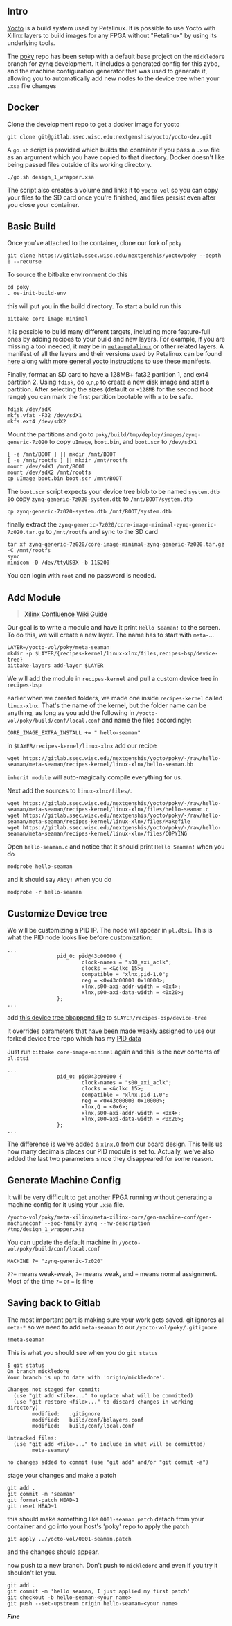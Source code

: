 ## Intro

[Yocto](https://www.yoctoproject.org) is a build system used by Petalinux. It is possible to use Yocto with Xilinx layers to build images for any FPGA without "Petalinux" by using its underlying tools.

The [poky](https://gitlab.ssec.wisc.edu/nextgenshis/yocto/poky) repo has been setup with a default base project on the `mickledore` branch for zynq development. It includes a generated config for this zybo, and the machine configuration generator that was used to generate it, allowing you to automatically add new nodes to the device tree when your `.xsa` file changes

## Docker

Clone the development repo to get a docker image for yocto

```shell
git clone git@gitlab.ssec.wisc.edu:nextgenshis/yocto/yocto-dev.git
```
A `go.sh` script is provided which builds the container if you pass a `.xsa` file as an argument which you have copied to that directory. Docker doesn't like being passed files outside of its working directory.

```shell
./go.sh design_1_wrapper.xsa
```
The script also creates a volume and links it to `yocto-vol` so you can copy your files to the SD card once you're finished, and files persist even after you close your container.

## Basic Build

Once you've attached to the container, clone our fork of `poky`
```shell
git clone https://gitlab.ssec.wisc.edu/nextgenshis/yocto/poky --depth 1 --recurse
```
To source the bitbake environment do this
```shell
cd poky
. oe-init-build-env
```
this will put you in the build directory. To start a build run this
```shell
bitbake core-image-minimal
```
It is possible to build many different targets, including more feature-full ones by adding recipes to your build and new layers. For example, if you are missing a tool needed, it may be in [`meta-petalinux`](https://github.com/Xilinx/meta-petalinux/tree/rel-v2023.1) or other related layers. A manifest of all the layers and their versions used by Petalinux can be found [here](https://github.com/Xilinx/yocto-manifests/tree/rel-v2023.1) along with [more general yocto instructions](https://xilinx-wiki.atlassian.net/wiki/spaces/A/pages/18841862/Install+and+Build+with+Xilinx+Yocto) to use these manifests.

Finally, format an SD card to have a 128MB+ fat32 partition 1, and ext4 partition 2. Using `fdisk`, do `o`,`n`,`p` to create a new disk image and start a partition. After selecting the sizes (default or `+128MB` for the second boot range) you can mark the first partition bootable with `a` to be safe.
```shell
fdisk /dev/sdX
mkfs.vfat -F32 /dev/sdX1
mkfs.ext4 /dev/sdX2
```
Mount the partitions and go to `poky/build/tmp/deploy/images/zynq-generic-7z020` to copy `uImage`, `boot.bin`, and `boot.scr` to `/dev/sdX1`
```shell
[ -e /mnt/BOOT ] || mkdir /mnt/BOOT
[ -e /mnt/rootfs ] || mkdir /mnt/rootfs
mount /dev/sdX1 /mnt/BOOT
mount /dev/sdX2 /mnt/rootfs
cp uImage boot.bin boot.scr /mnt/BOOT
```
The `boot.scr` script expects your device tree blob to be named `system.dtb` so copy `zynq-generic-7z020-system.dtb` to `/mnt/BOOT/system.dtb`

```shell
cp zynq-generic-7z020-system.dtb /mnt/BOOT/system.dtb
```

finally extract the `zynq-generic-7z020/core-image-minimal-zynq-generic-7z020.tar.gz` to `/mnt/rootfs` and sync to the SD card

```shell
tar xf zynq-generic-7z020/core-image-minimal-zynq-generic-7z020.tar.gz -C /mnt/rootfs
sync
minicom -D /dev/ttyUSBX -b 115200
```
You can login with `root` and no password is needed.

## Add Module

> [Xilinx Confluence Wiki Guide](https://xilinx-wiki.atlassian.net/wiki/spaces/A/pages/57836605/Creating+a+Custom+Yocto+Layer)

Our goal is to write a module and have it print `Hello Seaman!` to the screen. To do this, we will create a new layer. The name has to start with `meta-`...
```shell
LAYER=/yocto-vol/poky/meta-seaman
mkdir -p $LAYER/{recipes-kernel/linux-xlnx/files,recipes-bsp/device-tree}
bitbake-layers add-layer $LAYER
```
We will add the module in `recipes-kernel` and pull a custom device tree in `recipes-bsp`

earlier when we created folders, we made one inside `recipes-kernel` called `linux-xlnx`. That's the name of the kernel, but the folder name can be anything, as long as you add the following in `/yocto-vol/poky/build/conf/local.conf` and name the files accordingly:
```
CORE_IMAGE_EXTRA_INSTALL += " hello-seaman"
```
in `$LAYER/recipes-kernel/linux-xlnx` add our recipe
```shell
wget https://gitlab.ssec.wisc.edu/nextgenshis/yocto/poky/-/raw/hello-seaman/meta-seaman/recipes-kernel/linux-xlnx/hello-seaman.bb
```
`inherit module` will auto-magically compile everything for us.

Next add the sources to `linux-xlnx/files/`. 
```shell
wget https://gitlab.ssec.wisc.edu/nextgenshis/yocto/poky/-/raw/hello-seaman/meta-seaman/recipes-kernel/linux-xlnx/files/hello-seaman.c
wget https://gitlab.ssec.wisc.edu/nextgenshis/yocto/poky/-/raw/hello-seaman/meta-seaman/recipes-kernel/linux-xlnx/files/Makefile
wget https://gitlab.ssec.wisc.edu/nextgenshis/yocto/poky/-/raw/hello-seaman/meta-seaman/recipes-kernel/linux-xlnx/files/COPYING
```
Open `hello-seaman.c` and notice that it should print `Hello Seaman!` when you do
```shell
modprobe hello-seaman
```
and it should say `Ahoy!` when you do
```shell
modprobe -r hello-seaman
```

## Customize Device tree

We will be customizing a PID IP. The node will appear in `pl.dtsi`. This is what the PID node looks like before customization:

```
...
                pid_0: pid@43c00000 {
                        clock-names = "s00_axi_aclk";
                        clocks = <&clkc 15>;
                        compatible = "xlnx,pid-1.0";
                        reg = <0x43c00000 0x10000>;
                        xlnx,s00-axi-addr-width = <0x4>;
                        xlnx,s00-axi-data-width = <0x20>;
                };
...
```

add [this device tree bbappend file](https://gitlab.ssec.wisc.edu/nextgenshis/yocto/poky/-/blob/hello-seaman/meta-seaman/recipes-bsp/device-tree/device-tree%25.bbappend) to `$LAYER/recipes-bsp/device-tree`

It overrides parameters that [have been made weakly assigned](https://gitlab.ssec.wisc.edu/nextgenshis/yocto/meta-xilinx-tools/-/commit/58516345be292a4927d3c37c1ba9defbfff3602b) to use our forked device tree repo which has my [PID data](https://gitlab.ssec.wisc.edu/nextgenshis/yocto/device-tree/-/tree/6ed5fea3be41365d099e54058c711c2bbeba099c/pid/data)

Just run `bitbake core-image-minimal` again and this is the new contents of `pl.dtsi`
```
...
                pid_0: pid@43c00000 {
                        clock-names = "s00_axi_aclk";
                        clocks = <&clkc 15>;
                        compatible = "xlnx,pid-1.0";
                        reg = <0x43c00000 0x10000>;
                        xlnx,Q = <0x6>;
                        xlnx,s00-axi-addr-width = <0x4>;
                        xlnx,s00-axi-data-width = <0x20>;
                };
...
```
The difference is we've added a `xlnx,Q` from our board design. This tells us how many decimals places our PID module is set to. Actually, we've also added the last two parameters since they disappeared for some reason.

## Generate Machine Config

It will be very difficult to get another FPGA running without generating a machine config for it using your `.xsa` file.

```shell
/yocto-vol/poky/meta-xilinx/meta-xilinx-core/gen-machine-conf/gen-machineconf --soc-family zynq --hw-description /tmp/design_1_wrapper.xsa
```
You can update the default machine in `/yocto-vol/poky/build/conf/local.conf`
```
MACHINE ?= "zynq-generic-7z020"
```
`??=` means weak-weak, `?=` means weak, and `=` means normal assignment. Most of the time `?=` or `=` is fine


## Saving back to Gitlab

The most important part is making sure your work gets saved. git ignores all `meta-*` so we need to add `meta-seaman` to our `/yocto-vol/poky/.gitignore`
```
!meta-seaman
```
This is what you should see when you do `git status`
```shell
$ git status
On branch mickledore
Your branch is up to date with 'origin/mickledore'.

Changes not staged for commit:
  (use "git add <file>..." to update what will be committed)
  (use "git restore <file>..." to discard changes in working directory)
        modified:   .gitignore
        modified:   build/conf/bblayers.conf
        modified:   build/conf/local.conf

Untracked files:
  (use "git add <file>..." to include in what will be committed)
        meta-seaman/

no changes added to commit (use "git add" and/or "git commit -a")
```
stage your changes and make a patch
```shell
git add .
git commit -m 'seaman'
git format-patch HEAD~1
git reset HEAD~1
```
this should make something like `0001-seaman.patch`
detach from your container and go into your host's 'poky' repo to apply the patch
```shell
git apply ../yocto-vol/0001-seaman.patch
```
and the changes should appear.

now push to a new branch. Don't push to `mickledore` and even if you try it shouldn't let you.

```shell
git add .
git commit -m 'hello seaman, I just applied my first patch'
git checkout -b hello-seaman-<your name>
git push --set-upstream origin hello-seaman-<your name>
```

***Fine***